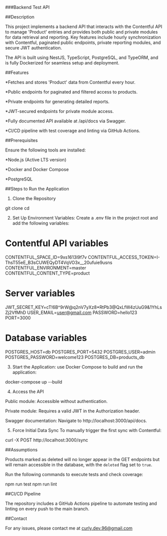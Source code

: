 ###Backend Test API

##Description

This project implements a backend API that interacts with the Contentful API to manage 'Product' entries and provides both public and private modules for data retrieval and reporting. Key features include hourly synchronization with Contentful, paginated public endpoints, private reporting modules, and secure JWT authentication.

The API is built using NestJS, TypeScript, PostgreSQL, and TypeORM, and is fully Dockerized for seamless setup and deployment.

##Features

\*Fetches and stores 'Product' data from Contentful every hour.

\*Public endpoints for paginated and filtered access to products.

\*Private endpoints for generating detailed reports.

\*JWT-secured endpoints for private module access.

\*Fully documented API available at /api/docs via Swagger.

\*CI/CD pipeline with test coverage and linting via GitHub Actions.

##Prerequisites

Ensure the following tools are installed:

\*Node.js (Active LTS version)

\*Docker and Docker Compose

\*PostgreSQL

##Steps to Run the Application

1. Clone the Repository

git clone <repository-url>
cd <repository-folder>

2. Set Up Environment Variables: Create a .env file in the project root and add the following variables:

# Contentful API variables

CONTENTFUL_SPACE_ID=9xs1613l9f7v
CONTENTFUL_ACCESS_TOKEN=I-ThsT55eE_B3sCUWEQyDT4VqVO3x\_\_20ufuie9usns
CONTENTFUL_ENVIRONMENT=master
CONTENTFUL_CONTENT_TYPE=product

# Server variables

JWT_SECRET_KEY=cT!6B^9rW@q2nV7yXz8\*RtPb3@QxLfW4zUuG9&1YhLsZj2VfMhD
USER_EMAIL=user@gmail.com
PASSWORD=hello123
PORT=3000

# Database variables

POSTGRES_HOST=db
POSTGRES_PORT=5432
POSTGRES_USER=admin
POSTGRES_PASSWORD=welcome123
POSTGRES_DB=products_db

3. Start the Application: use Docker Compose to build and run the application:

docker-compose up --build

4. Access the API

Public module: Accessible without authentication.

Private module: Requires a valid JWT in the Authorization header.

Swagger documentation: Navigate to http://localhost:3000/api/docs.

5. Force Initial Data Sync
   To manually trigger the first sync with Contentful:

curl -X POST http://localhost:3000/sync

##Assumptions

Products marked as deleted will no longer appear in the GET endpoints but will remain accessible in the database, with the `deleted` flag set to `true`.

Run the following commands to execute tests and check coverage:

npm run test
npm run lint

##CI/CD Pipeline

The repository includes a GitHub Actions pipeline to automate testing and linting on every push to the main branch.

##Contact

For any issues, please contact me at curly.dev.96@gmail.com
